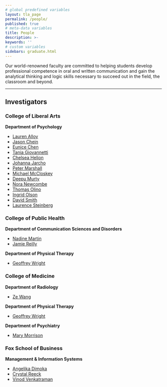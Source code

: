 ```yaml
---
# global predefined variables
layout: tla_page
permalink: /people/
published: true
# meta-data variables
title: People
description: >-
keywords: ''
# custom variables
sidebars: graduate.html
---
```

Our world-renowned faculty are committed to helping students develop professional competence in oral and written communication and gain the analytical thinking and logic skills necessary to succeed out in the field, the classroom and beyond.

___

## Investigators

### College of Liberal Arts
**Department of Psychology**<br>

 - [Lauren Alloy](https://liberalarts.temple.edu/academics/faculty/alloy-lauren)
 - [Jason Chein]("https://liberalarts.temple.edu/academics/faculty/chein-jason)
 - [Eunice Chen](https://liberalarts.temple.edu/academics/faculty/chen-eunice)
 - [Tania Giovannetti](https://liberalarts.temple.edu/academics/faculty/giovannetti-tania)
 - [Chelsea Helion](http://chelseahelion.squarespace.com/)
 - [Johanna Jarcho](https://liberalarts.temple.edu/academics/faculty/jarcho-johanna)
 - [Peter Marshall](https://liberalarts.temple.edu/academics/faculty/marshall-peter-j)
 - [Michael McCloskey](https://liberalarts.temple.edu/academics/faculty/mccloskey-michael)
 - [Deepu Murty](https://liberalarts.temple.edu/academics/faculty/murty-vishnu)
 - [Nora Newcombe](https://liberalarts.temple.edu/academics/faculty/newcombe-nora)
 - [Thomas Olino](https://liberalarts.temple.edu/academics/faculty/olino-thomas)
 - [Ingrid Olson](https://liberalarts.temple.edu/academics/faculty/olson-ingrid)
 - [David Smith](https://liberalarts.temple.edu/academics/faculty/smith-david)
- [Laurence Steinberg](https://liberalarts.temple.edu/academics/faculty/steinberg-laurence) 
 
### College of Public Health

**Department of Communication Sciences and Disorders**<br>
- [Nadine Martin](https://cph.temple.edu/commsci/faculty/nadine-martin) 
- [Jamie Reilly](https://cph.temple.edu/commsci/faculty/jamie-reilly) 

**Department of Physical Therapy**<br>
- [Geoffrey Wright](https://cph.temple.edu/pt/faculty/w-geoffrey-wright)

### College of Medicine

**Department of Radiology**<br>
- [Ze Wang](https://medicine.temple.edu/ze-wang)

**Department of Physical Therapy**<br>
- [Geoffrey Wright](https://cph.temple.edu/pt/faculty/w-geoffrey-wright)

**Department of Psychiatry**<br>
- [Mary Morrison](https://medicine.temple.edu/mary-morrison)

### Fox School of Business

**Management & Information Systems**<br>
- [Angelika Dimoka](https://www.fox.temple.edu/mcm_people/dr-angelika-dimoka/)
- [Crystal Reeck](https://www.fox.temple.edu/mcm_people/crystal-reeck/)
- [Vinod Venkatraman](https://www.fox.temple.edu/mcm_people/vinod-venkatraman/)
